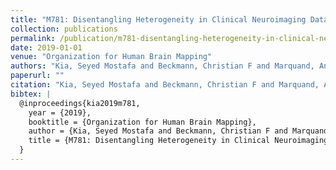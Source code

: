 ```yaml
---
title: "M781: Disentangling Heterogeneity in Clinical Neuroimaging DatausingTensorGaussianPredictiveProcesses"
collection: publications
permalink: /publication/m781-disentangling-heterogeneity-in-clinical-neuroimaging-datausingtensorgaussia
date: 2019-01-01
venue: "Organization for Human Brain Mapping"
authors: "Kia, Seyed Mostafa and Beckmann, Christian F and Marquand, Andre F"
paperurl: ""
citation: "Kia, Seyed Mostafa and Beckmann, Christian F and Marquand, Andre F (2019). M781: Disentangling Heterogeneity in Clinical Neuroimaging DatausingTensorGaussianPredictiveProcesses. Organization for Human Brain Mapping."
bibtex: |
  @inproceedings{kia2019m781,
    year = {2019},
    booktitle = {Organization for Human Brain Mapping},
    author = {Kia, Seyed Mostafa and Beckmann, Christian F and Marquand, Andre F},
    title = {M781: Disentangling Heterogeneity in Clinical Neuroimaging DatausingTensorGaussianPredictiveProcesses},
  }
---
```

